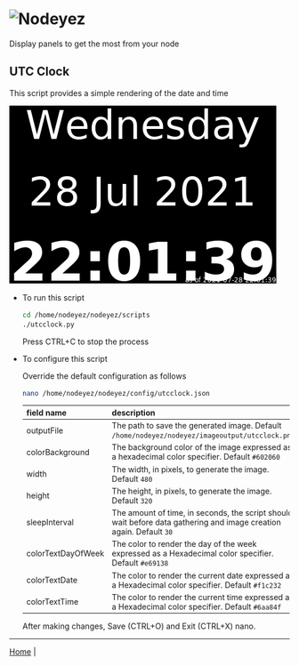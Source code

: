 # ![Nodeyez](../../../raw/branch/main/images/nodeyez.svg)
Display panels to get the most from your node

## UTC Clock

This script provides a simple rendering of the date and time

![sample image depicting the date and time](../images/utcclock.png)

* To run this script

   ```sh
   cd /home/nodeyez/nodeyez/scripts
   ./utcclock.py
   ```

   Press CTRL+C to stop the process

* To configure this script

   Override the default configuration as follows

   ```sh
   nano /home/nodeyez/nodeyez/config/utcclock.json
   ```

   | field name | description |
   | --- | --- |
   | outputFile | The path to save the generated image. Default `/home/nodeyez/nodeyez/imageoutput/utcclock.png` |
   | colorBackground | The background color of the image expressed as a hexadecimal color specifier. Default `#602060` |
   | width | The width, in pixels, to generate the image. Default `480` |
   | height | The height, in pixels, to generate the image. Default `320` |
   | sleepInterval | The amount of time, in seconds, the script should wait before data gathering and image creation again. Default `30` |
   | colorTextDayOfWeek | The color to render the day of the week expressed as a Hexadecimal color specifier. Default `#e69138` |
   | colorTextDate | The color to render the current date expressed as a Hexadecimal color specifier. Default `#f1c232` |
   | colorTextTime | The color to render the current time expressed as a Hexadecimal color specifier. Default `#6aa84f` |

   After making changes, Save (CTRL+O) and Exit (CTRL+X) nano.


---

[Home](../README.md) | 

